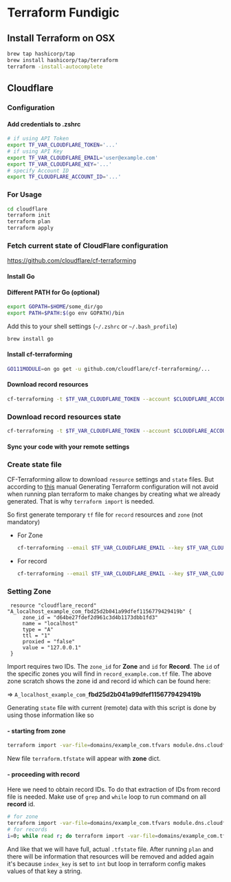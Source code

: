 # Terraform Fundigic

## Install Terraform on OSX
```bash
brew tap hashicorp/tap
brew install hashicorp/tap/terraform
terraform -install-autocomplete
```

## Cloudflare

### Configuration

#### Add credentials to .zshrc
```bash
# if using API Token
export TF_VAR_CLOUDFLARE_TOKEN='...'
# if using API Key
export TF_VAR_CLOUDFLARE_EMAIL='user@example.com'
export TF_VAR_CLOUDFLARE_KEY='...'
# specify Account ID
export TF_CLOUDFLARE_ACCOUNT_ID='...'
```


### For Usage

```bash
cd cloudflare
terraform init
terraform plan
terraform apply
```

### Fetch current state of CloudFlare configuration 

https://github.com/cloudflare/cf-terraforming

#### Install Go

#### Different PATH for Go (optional)
```bash
export GOPATH=$HOME/some_dir/go
export PATH=$PATH:$(go env GOPATH)/bin
```
Add this to your shell settings (`~/.zshrc` or `~/.bash_profile`)

```bash
brew install go
```

#### Install cf-terraforming

```bash
GO111MODULE=on go get -u github.com/cloudflare/cf-terraforming/...
```

#### Download record resources
```bash
cf-terraforming -t $TF_VAR_CLOUDFLARE_TOKEN --account $CLOUDFLARE_ACCOUNT_ID record > records.tf
```

### Download record resources state
```bash
cf-terraforming -t $TF_VAR_CLOUDFLARE_TOKEN --account $CLOUDFLARE_ACCOUNT_ID record --tfstate > terraform.tfstate
```

#### Sync your code with your remote settings

### Create state file

CF-Terraforming allow to download `resource` settings and `state` files.
But according to [this](https://developers.cloudflare.com/terraform/advanced-topics/importing-cloudflare-resources]) manual
Generating Terraform configuration will not avoid when running plan terraform to make changes by creating what we already generated.
That is why `terraform import` is needed. 

So first generate temporary `tf` file for `record` resources and `zone` (not mandatory)

- For Zone
  ```bash
  cf-terraforming --email $TF_VAR_CLOUDFLARE_EMAIL --key $TF_VAR_CLOUDFLARE_KEY --account $TF_VAR_CLOUDFLARE_ACCOUNT_ID zone -z example.com > zone_example_com.tf  
  ```
- For record
  ```bash
  cf-terraforming --email $TF_VAR_CLOUDFLARE_EMAIL --key $TF_VAR_CLOUDFLARE_KEY --account $TF_VAR_CLOUDFLARE_ACCOUNT_ID record -z example.com > record_example.com.tf
  ```

### Setting Zone
```
 resource "cloudflare_record" "A_localhost_example_com_fbd25d2b041a99dfef1156779429419b" {
     zone_id = "d64be27fdef2d961c3d4b1173dbb1fd3"
     name = "localhost"
     type = "A"
     ttl = "1"
     proxied = "false"
     value = "127.0.0.1"
 }
 ```
 
Import requires two IDs. The `zone_id` for **Zone** and `id` for **Record**.
The `id` of the specific zones you will find in `record_example.com.tf` file. 
The above zone scratch shows the zone id and record id which can be found here:

=> `A_localhost_example_com_`**fbd25d2b041a99dfef1156779429419b**

Generating `state` file with current (remote) data with this script is done by using those
information like so

#### - starting from zone

```bash
terraform import -var-file=domains/example_com.tfvars module.dns.cloudflare_zone.dns_domain d64be27fdef2d961c3d4b1173dbb1fd3
```

New file `terraform.tfstate` will appear with **zone** dict.

#### - proceeding with record

Here we need to obtain record IDs. To do that extraction of IDs from record
file is needed. Make use of `grep` and `while` loop to run command on all 
**record** id.

```bash
# for zone
terraform import -var-file=domains/example_com.tfvars module.dns.cloudflare_zone.dns_domain d64be27fdef2d961c3d4b1173dbb1fd3
# for records
i=0; while read r; do terraform import -var-file=domains/example_com.tfvars module.dns.cloudflare_record.dns_record[${i}] d64be27fdef2d961c3d4b1173dbb1fd3/${r} ;i=$((i+1)); done < <(grep -E 'resource' record_example.com.tf | grep -oE '[a-f0-9]{32}')
```
And like that we will have full, actual `.tfstate` file. After running `plan` and there will be information that resources will be removed and added again it's because
`index_key` is set to `int` but loop in terraform config makes values of that key a string.